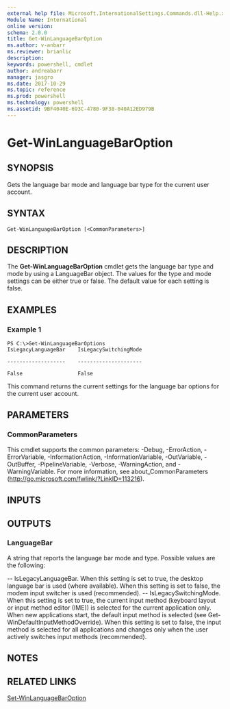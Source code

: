 ```yaml
---
external help file: Microsoft.InternationalSettings.Commands.dll-Help.xml
Module Name: International
online version: 
schema: 2.0.0
title: Get-WinLanguageBarOption
ms.author: v-anbarr
ms.reviewer: brianlic
description: 
keywords: powershell, cmdlet
author: andreabarr
manager: jasgro
ms.date: 2017-10-29
ms.topic: reference
ms.prod: powershell
ms.technology: powershell
ms.assetid: 9BF4040E-693C-4780-9F38-040A12ED979B
---
```


# Get-WinLanguageBarOption

## SYNOPSIS
Gets the language bar mode and language bar type for the current user account.

## SYNTAX

```
Get-WinLanguageBarOption [<CommonParameters>]
```

## DESCRIPTION
The **Get-WinLanguageBarOption** cmdlet gets the language bar type and mode by using a LanguageBar object.
The values for the type and mode settings can be either true or false.
The default value for each setting is false.

## EXAMPLES

### Example 1
```
PS C:\>Get-WinLanguageBarOptions
IsLegacyLanguageBar    IsLegacySwitchingMode

-------------------    ---------------------

False                  False
```

This command returns the current settings for the language bar options for the current user account.

## PARAMETERS

### CommonParameters
This cmdlet supports the common parameters: -Debug, -ErrorAction, -ErrorVariable, -InformationAction, -InformationVariable, -OutVariable, -OutBuffer, -PipelineVariable, -Verbose, -WarningAction, and -WarningVariable. For more information, see about_CommonParameters (http://go.microsoft.com/fwlink/?LinkID=113216).

## INPUTS

## OUTPUTS

### LanguageBar
A string that reports the language bar mode and type.
Possible values are the following:

-- IsLegacyLanguageBar. When this setting is set to true, the desktop language bar is used (where available). When this setting is set to false, the modem input switcher is used (recommended).
-- IsLegacySwitchingMode. When this setting is set to true, the current input method (keyboard layout or input method editor (IME)) is selected for the current application only. When new applications start, the default input method is selected (see Get-WinDefaultInputMethodOverride). When this setting is set to false, the input method is selected for all applications and changes only when the user actively switches input methods (recommended).

## NOTES

## RELATED LINKS

[Set-WinLanguageBarOption](./Set-WinLanguageBarOption.md)

